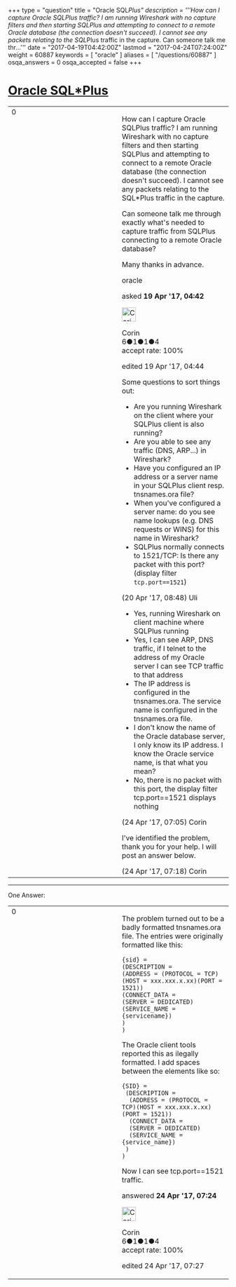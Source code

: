 +++
type = "question"
title = "Oracle SQL*Plus"
description = '''How can I capture Oracle SQLPlus traffic? I am running Wireshark with no capture filters and then starting SQLPlus and attempting to connect to a remote Oracle database (the connection doesn&#x27;t succeed). I cannot see any packets relating to the SQL*Plus traffic in the capture. Can someone talk me thr...'''
date = "2017-04-19T04:42:00Z"
lastmod = "2017-04-24T07:24:00Z"
weight = 60887
keywords = [ "oracle" ]
aliases = [ "/questions/60887" ]
osqa_answers = 0
osqa_accepted = false
+++

<div class="headNormal">

# [Oracle SQL\*Plus](/questions/60887/oracle-sqlplus)

</div>

<div id="main-body">

<div id="askform">

<table id="question-table" style="width:100%;"><colgroup><col style="width: 50%" /><col style="width: 50%" /></colgroup><tbody><tr class="odd"><td style="width: 30px; vertical-align: top"><div class="vote-buttons"><div id="post-60887-score" class="post-score" title="current number of votes">0</div><div id="favorite-count" class="favorite-count"></div></div></td><td><div id="item-right"><div class="question-body"><p>How can I capture Oracle SQLPlus traffic? I am running Wireshark with no capture filters and then starting SQLPlus and attempting to connect to a remote Oracle database (the connection doesn't succeed). I cannot see any packets relating to the SQL*Plus traffic in the capture.</p><p>Can someone talk me through exactly what's needed to capture traffic from SQLPlus connecting to a remote Oracle database?</p><p>Many thanks in advance.</p></div><div id="question-tags" class="tags-container tags">oracle</div><div id="question-controls" class="post-controls"></div><div class="post-update-info-container"><div class="post-update-info post-update-info-user"><p>asked <strong>19 Apr '17, 04:42</strong></p><img src="https://secure.gravatar.com/avatar/abfa09ae018770ddc052359c0a9772c4?s=32&amp;d=identicon&amp;r=g" class="gravatar" width="32" height="32" alt="Corin&#39;s gravatar image" /><p>Corin<br />
<span class="score" title="6 reputation points">6</span><span title="1 badges"><span class="badge1">●</span><span class="badgecount">1</span></span><span title="1 badges"><span class="silver">●</span><span class="badgecount">1</span></span><span title="4 badges"><span class="bronze">●</span><span class="badgecount">4</span></span><br />
<span class="accept_rate" title="Rate of the user&#39;s accepted answers">accept rate:</span> <span title="Corin has one accepted answer">100%</span></p></div><div class="post-update-info post-update-info-edited"><p>edited 19 Apr '17, 04:44</p></div></div><div id="comments-container-60887" class="comments-container"><span id="60925"></span><div id="comment-60925" class="comment"><div id="post-60925-score" class="comment-score"></div><div class="comment-text"><p>Some questions to sort things out:</p><ul><li>Are you running Wireshark on the client where your SQLPlus client is also running?</li><li>Are you able to see any traffic (DNS, ARP...) in Wireshark?</li><li>Have you configured an IP address or a server name in your SQLPlus client resp. tnsnames.ora file?</li><li>When you've configured a server name: do you see name lookups (e.g. DNS requests or WINS) for this name in Wireshark?</li><li>SQLPlus normally connects to 1521/TCP: Is there any packet with this port? (display filter <code>tcp.port==1521</code>)</li></ul></div><div id="comment-60925-info" class="comment-info"><span class="comment-age">(20 Apr '17, 08:48)</span> Uli</div></div><span id="61007"></span><div id="comment-61007" class="comment"><div id="post-61007-score" class="comment-score"></div><div class="comment-text"><ul><li>Yes, running Wireshark on client machine where SQLPlus running</li><li>Yes, I can see ARP, DNS traffic, if I telnet to the address of my Oracle server I can see TCP traffic to that address</li><li>The IP address is configured in the tnsnames.ora. The service name is configured in the tnsnames.ora file.</li><li>I don't know the name of the Oracle database server, I only know its IP address. I know the Oracle service name, is that what you mean?</li><li>No, there is no packet with this port, the display filter tcp.port==1521 displays nothing</li></ul></div><div id="comment-61007-info" class="comment-info"><span class="comment-age">(24 Apr '17, 07:05)</span> Corin</div></div><span id="61008"></span><div id="comment-61008" class="comment"><div id="post-61008-score" class="comment-score"></div><div class="comment-text"><p>I've identified the problem, thank you for your help. I will post an answer below.</p></div><div id="comment-61008-info" class="comment-info"><span class="comment-age">(24 Apr '17, 07:18)</span> Corin</div></div></div><div id="comment-tools-60887" class="comment-tools"></div><div class="clear"></div><div id="comment-60887-form-container" class="comment-form-container"></div><div class="clear"></div></div></td></tr></tbody></table>

------------------------------------------------------------------------

<div class="tabBar">

<span id="sort-top"></span>

<div class="headQuestions">

One Answer:

</div>

</div>

<span id="61009"></span>

<div id="answer-container-61009" class="answer accepted-answer answered-by-owner">

<table style="width:100%;"><colgroup><col style="width: 50%" /><col style="width: 50%" /></colgroup><tbody><tr class="odd"><td style="width: 30px; vertical-align: top"><div class="vote-buttons"><div id="post-61009-score" class="post-score" title="current number of votes">0</div></div></td><td><div class="item-right"><div class="answer-body"><p>The problem turned out to be a badly formatted tnsnames.ora file. The entries were originally formatted like this:</p><pre><code>{sid} =
(DESCRIPTION =
(ADDRESS = (PROTOCOL = TCP)(HOST = xxx.xxx.x.xx)(PORT = 1521))
(CONNECT_DATA =
(SERVER = DEDICATED)
(SERVICE_NAME = {servicename})
)
)</code></pre><p>The Oracle client tools reported this as ilegally formatted. I add spaces between the elements like so:</p><pre><code>{SID} =
 (DESCRIPTION =
  (ADDRESS = (PROTOCOL = TCP)(HOST = xxx.xxx.x.xx)(PORT = 1521))
  (CONNECT_DATA =
  (SERVER = DEDICATED)
  (SERVICE_NAME = {service_name})
 )
)</code></pre><p>Now I can see tcp.port==1521 traffic.</p></div><div class="answer-controls post-controls"></div><div class="post-update-info-container"><div class="post-update-info post-update-info-user"><p>answered <strong>24 Apr '17, 07:24</strong></p><img src="https://secure.gravatar.com/avatar/abfa09ae018770ddc052359c0a9772c4?s=32&amp;d=identicon&amp;r=g" class="gravatar" width="32" height="32" alt="Corin&#39;s gravatar image" /><p>Corin<br />
<span class="score" title="6 reputation points">6</span><span title="1 badges"><span class="badge1">●</span><span class="badgecount">1</span></span><span title="1 badges"><span class="silver">●</span><span class="badgecount">1</span></span><span title="4 badges"><span class="bronze">●</span><span class="badgecount">4</span></span><br />
<span class="accept_rate" title="Rate of the user&#39;s accepted answers">accept rate:</span> <span title="Corin has one accepted answer">100%</span></p></div><div class="post-update-info post-update-info-edited"><p>edited 24 Apr '17, 07:27</p></div></div><div id="comments-container-61009" class="comments-container"></div><div id="comment-tools-61009" class="comment-tools"></div><div class="clear"></div><div id="comment-61009-form-container" class="comment-form-container"></div><div class="clear"></div></div></td></tr></tbody></table>

</div>

<div class="paginator-container-left">

</div>

</div>

</div>

